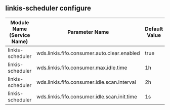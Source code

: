 ## linkis-scheduler configure


| Module Name (Service Name) | Parameter Name | Default Value | Description |Used|
| -------- | -------- | ----- |----- |  -----   |
|linkis-scheduler|wds.linkis.fifo.consumer.auto.clear.enabled|true | auto.clear.enabled|true|
|linkis-scheduler|wds.linkis.fifo.consumer.max.idle.time|1h |max.idle.time|true|
|linkis-scheduler|wds.linkis.fifo.consumer.idle.scan.interval|2h |idle.scan.interval|true|
|linkis-scheduler|wds.linkis.fifo.consumer.idle.scan.init.time|1s | idle.scan.init.time  |true|
